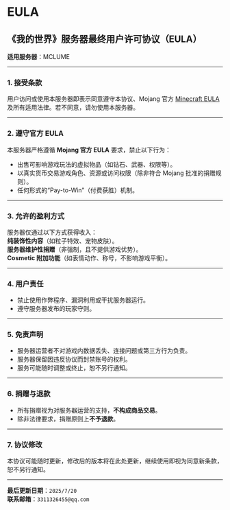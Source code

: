 # EULA
## **《我的世界》服务器最终用户许可协议（EULA）**  
**适用服务器**：MCLUME

---

### **1. 接受条款**  
用户访问或使用本服务器即表示同意遵守本协议、Mojang 官方 [Minecraft EULA](https://www.minecraft.net/zh-hans/eula) 及所有适用法律。若不同意，请勿使用本服务器。

---

### **2. 遵守官方 EULA**  
本服务器严格遵循 **Mojang 官方 EULA** 要求，禁止以下行为：  
- 出售可影响游戏玩法的虚拟物品（如钻石、武器、权限等）。  
- 以真实货币交易游戏角色、资源或访问权限（除非符合 Mojang 批准的捐赠规则）。  
- 任何形式的“Pay-to-Win”（付费获胜）机制。

---

### **3. 允许的盈利方式**  
服务器仅通过以下方式获得收入：  
 **纯装饰性内容**（如粒子特效、宠物皮肤）。  
 **服务器维护性捐赠**（非强制，且不提供游戏优势）。  
 **Cosmetic 附加功能**（如表情动作、称号，不影响游戏平衡）。

---

### **4. 用户责任**   
- 禁止使用作弊程序、漏洞利用或干扰服务器运行。  
- 遵守服务器发布的玩家守则。

---

### **5. 免责声明**  
- 服务器运营者不对游戏内数据丢失、连接问题或第三方行为负责。  
- 服务器保留因违反协议而封禁账号的权利。  
- 服务可能随时调整或终止，恕不另行通知。

---

### **6. 捐赠与退款**  
- 所有捐赠视为对服务器运营的支持，**不构成商品交易**。  
- 除非法律要求，捐赠原则上**不予退款**。

---

### **7. 协议修改**  
本协议可能随时更新，修改后的版本将在此处更新，继续使用即视为同意新条款，恕不另行通知。

---

**最后更新日期**：`2025/7/20`  
**联系邮箱**：`3311326455@qq.com`  
